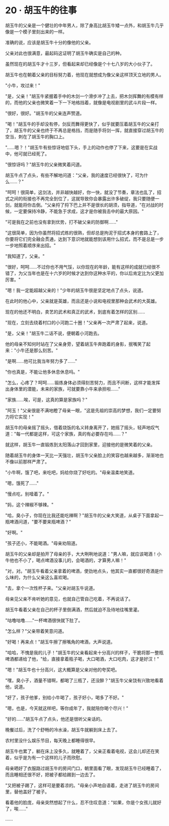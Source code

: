 <link rel="stylesheet" href="../styles/text.css" />
<h1>20 · 胡玉牛的往事</h1>

胡玉牛的父亲是一个健壮的中年男人，除了身高比胡玉牛矮一点外，和胡玉牛几乎像是一个模子里刻出来的一样。

准确的说，应该是胡玉牛十分的像他的父亲。

父亲对此也很满意，最起码这证明了胡玉牛确实是自己的种。

虽然现在的胡玉牛才十三岁，但看起来却已经像是个十七八岁的大小伙子了。

胡玉牛也在朝着父亲的目标努力着，他现在就想成为像父亲这样顶天立地的男人。

"小牛，攻过来！"

"是，父亲！"胡玉牛紧握着手中的木剑一个滑步冲了上去，把木剑挥舞的有模有样的，而他的父亲也微笑着一下一下地格挡着，就像是电视剧里的武斗片段一样。

"很好，很好。"胡玉牛的父亲连声赞道。

"喝！"胡玉牛的手却没有停，剑反而舞得更快了，似乎就要压着胡玉牛的父亲打了，胡玉牛的父亲也终于不再总是格挡，而是随手将剑一挥，就直接穿过胡玉牛的空当，刺在了胡玉牛的胸口上。

"......嗯？！"胡玉牛有些惊讶地低下头，手上的动作也停了下来，这要是在实战中，他可就已经死了。

"很惊讶吗？"胡玉牛的父亲微笑着问道。

胡玉牛点了点头，有些不解地问道："父亲，我的速度已经很快了，可为什么......？"

"呵呵！很简单，这剑法，并非越快越好，你一快，就没了节奏，章法也乱了，招式之间的衔接也不再完全到位了，这就导致你会暴露出许多破绽，我只要随便一剑，就能将你击倒。"父亲捋了捋下巴上并不是很长的胡须，指导道，"在对战的时候，一定要保持冷静，不能急于求成，这才是你被我击中的最大原因。"

"可是我在之前也没有拿到优势，打不破父亲的防御啊......"

"这很简单，因为你虽然将招式练的很熟，但却总是拘泥于招式本身的套路上了，你要将它们完全融会贯通，达到下意识地就能想到该用什么招式，而不是总是一步一步地照着顺序来出招。"

"我知道了，父亲。"

"很好，呵呵......不过你也不用气馁，以你现在的年龄，能有这样的成就已经很不错了，为父当年也是在十六岁的时候才达到你这种水平的，你以后肯定比为父更加厉害。"

"嗯！我一定能超越父亲的！"少年的胡玉牛很是坚定地点了点头，说道。

在此时的他心中，父亲就是英雄，而且还是小说和电视里那种会武术的大英雄。

现在的他还不明白，卖艺的武术和真正的武术，到底有着怎样的区别......

"现在，立刻去绕着村口的小河跑二十圈！"父亲再一次严肃了起来，说道。

"是，父亲！"胡玉牛二话不说，便朝着小河跑去。

他的母亲不知何时站在了父亲身旁，望着胡玉牛奔跑着的身影，抿嘴笑了起来："小牛还是那么刻苦。"

"是啊......他可比我当年努力多了......"

"你也真是，不能让他多休息休息吗。"

"怎么，心疼了？呵呵......锻炼身体必须得刻苦努力，而且不间断，这样才能发挥出身体里的潜能，未来的家族，可就要靠小牛来承担啦......"

"家族......唉，可是，这真的算是家族吗？"

"阿玉！"父亲很是不满地瞪了母亲一眼，"这是先祖的崇高的梦想，我们一定要努力将它实现！"

胡玉牛的母亲摇了摇头，借着烧饭的名义转身离开了，她摇了摇头，轻声地叹气道："每一代都是这样，可这个家族，真的有必要存在吗......？"

就这样，胡玉牛一直锻炼到太阳落山才回到家里，迎接他的是微笑着的父亲。

随着胡玉牛的身体一天比一天强壮，胡玉牛父亲脸上的笑容也越来越多，渐渐地也不像以前那样严肃了。

"小牛啊，饿了吧，来吃吧，妈给你烧了好吃的。"母亲温柔地笑道。

"嗯，饿死了......"

"慢点吃，别噎着了。"

"妈，这个辣椒不够辣。"

"哈，臭小子，你现在比我还能吃辣啊？"胡玉牛的父亲大笑道，从桌子下面拿起一瓶啤酒问道，"要不要来瓶啤酒？"

"好啊。"

"孩子还小，不能喝酒。"母亲劝阻道。

胡玉牛的父亲却是拍开了母亲的手，大大咧咧地说道："男人嘛，就应该喝酒！小牛他也不小了，喝点啤酒没事儿的，会喝酒的，才算男人嘛！"

"对，对。"胡玉牛看着父亲拿着的啤酒，使劲地点头，他其实一直都很好奇酒是什么味的，为什么父亲这么喜欢喝。

"去，拿个一次性杯子来。"父亲对胡玉牛说道。

母亲见父亲不肯听她的意见，也就自己管自己吃着，不再说话了。

胡玉牛看着父亲在自己的杯子里倒满酒，然后就迫不及待地往嘴里灌。

"咕噜咕噜......"一杯啤酒很快就下肚了。

"怎么样？"父亲带着笑意问道。

"好喝！再来点！"胡玉牛擦了擦嘴角的啤酒，大声说道。

"哈哈，不愧是我的儿子！"胡玉牛的父亲看起来十分高兴的样子，干脆将那一整瓶啤酒都递给了他，"给，直接拿着瓶子喝，大口喝酒，大口吃肉，这才是好汉！"

"嗯！"胡玉牛也十分高兴，这大概算是父亲对他的夸奖吧。

"嘿，臭小子，酒量不错啊，都喝了三瓶了，还没醉？"胡玉牛父亲饶有兴致地看着他，说道。

"好了，孩子他爹，别给小牛喝了，孩子好小，喝多了不好。"

"嗯，也是，今天就这样吧，等你成年了，我就陪你喝个尽兴！"

"好的......"胡玉牛点了点头，他还是很听父亲话的。

晚餐过后，洗了个舒畅的冷水澡，胡玉牛就躺到床上去了。

农村里没什么娱乐节目，每天晚上都睡得很早。

胡玉牛也累了，躺在床上没多久，就睡着了，父亲正看着电视，这会儿却还在笑着，似乎是为有一个这样的儿子而欣慰。

母亲晒好了衣服路过胡玉牛的房间门口，朝里面看了眼，发现胡玉牛已经睡着了，而且睡相还很不好，把被子都给踢到一边去了。

"又把被子踢了，这样可是要着凉的。"母亲小声地自语着，走进了胡玉牛的房间里，替他盖好了被子。

看着他的脸庞，母亲突然想起了什么，忍不住叹息道："如果，你是个女孩儿就好了，唉......"

......
